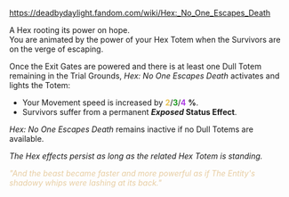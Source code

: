https://deadbydaylight.fandom.com/wiki/Hex:_No_One_Escapes_Death

<p>A Hex rooting its power on hope.<br/>You are animated by the power of your Hex Totem when the Survivors are on the verge of escaping.
<p>Once the Exit Gates  are powered and there is at least one Dull Totem  remaining in the Trial Grounds, <i>Hex: No One Escapes Death</i> activates and lights the Totem:
</p>
<ul><li>Your Movement speed is increased by <span class="clr" style="color: #e8c252;"><b>2</b></span>/<span class="clr" style="color: #199b1e;"><b>3</b></span>/<span class="clr" style="color: #ac3ee3;"><b>4</b></span> <b>%</b>.</li>
<li>Survivors suffer from a permanent <i><b>Exposed </b></i> <b>Status Effect</b>.</li></ul>
<p><i>Hex: No One Escapes Death</i> remains inactive if no Dull Totems are available.
</p><p><i>The Hex effects persist as long as the related Hex Totem  is standing.</i>
</p><p><i><span class="clr clr9" style="color: #e7cda2 ;">"And the beast became faster and more powerful as if The Entity's shadowy whips were lashing at its back."</span></i>
</p>
</p>